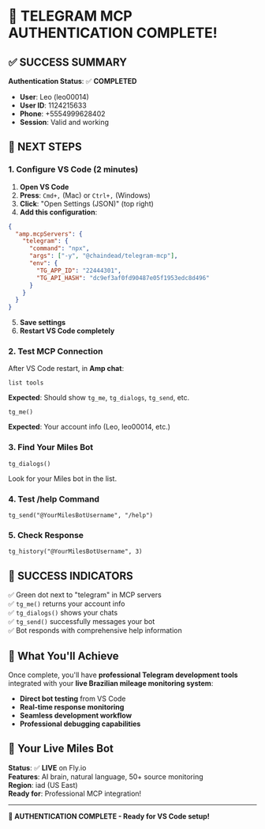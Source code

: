# 🎉 TELEGRAM MCP AUTHENTICATION COMPLETE!

## ✅ SUCCESS SUMMARY

**Authentication Status**: ✅ **COMPLETED**

- **User**: Leo (leo00014)
- **User ID**: 1124215633
- **Phone**: +5554999628402
- **Session**: Valid and working

## 🔧 NEXT STEPS

### 1. Configure VS Code (2 minutes)

1. **Open VS Code**
2. **Press**: `Cmd+,` (Mac) or `Ctrl+,` (Windows)
3. **Click**: "Open Settings (JSON)" (top right)
4. **Add this configuration**:

```json
{
  "amp.mcpServers": {
    "telegram": {
      "command": "npx",
      "args": ["-y", "@chaindead/telegram-mcp"],
      "env": {
        "TG_APP_ID": "22444301",
        "TG_API_HASH": "dc9ef3af0fd90487e05f1953edc8d496"
      }
    }
  }
}
```

5. **Save settings**
6. **Restart VS Code completely**

### 2. Test MCP Connection

After VS Code restart, in **Amp chat**:

```
list tools
```

**Expected**: Should show `tg_me`, `tg_dialogs`, `tg_send`, etc.

```
tg_me()
```

**Expected**: Your account info (Leo, leo00014, etc.)

### 3. Find Your Miles Bot

```
tg_dialogs()
```

Look for your Miles bot in the list.

### 4. Test /help Command

```
tg_send("@YourMilesBotUsername", "/help")
```

### 5. Check Response

```
tg_history("@YourMilesBotUsername", 3)
```

## 🎯 SUCCESS INDICATORS

✅ Green dot next to "telegram" in MCP servers  
✅ `tg_me()` returns your account info  
✅ `tg_dialogs()` shows your chats  
✅ `tg_send()` successfully messages your bot  
✅ Bot responds with comprehensive help information

## 🚀 What You'll Achieve

Once complete, you'll have **professional Telegram development tools** integrated with your **live Brazilian mileage monitoring system**:

- **Direct bot testing** from VS Code
- **Real-time response monitoring**
- **Seamless development workflow**
- **Professional debugging capabilities**

## 📱 Your Live Miles Bot

**Status**: ✅ **LIVE** on Fly.io  
**Features**: AI brain, natural language, 50+ source monitoring  
**Region**: iad (US East)  
**Ready for**: Professional MCP integration!

---

**🎉 AUTHENTICATION COMPLETE - Ready for VS Code setup!**
